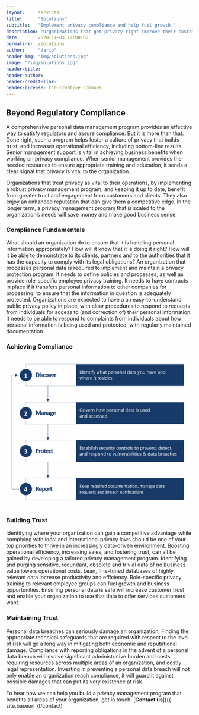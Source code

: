 ```yaml
---
layout:     services
title:      "Solutions"
subtitle:   "Implement privacy compliance and help fuel growth."
description: "Organizations that get privacy right improve their customer relationships, operational efficiency, and bottom-line results."
date:       2020-11-03 12:00:00
permalink:  /solutions
author:     "dario"
header-img: "img/solutions.jpg"
image: "/img/solutions.jpg"
header-title:
header-author:
header-credit-link:
header-license: CC0 Creative Commons
---
```


## Beyond Regulatory Compliance
A comprehensive personal data management program provides an effective way to satisfy regulators and assure compliance. But it is more than that. Done right, such a program helps foster a culture of privacy that builds trust, and increases operational efficiency, including bottom-line results. Senior management support is vital in achieving business benefits when working on privacy compliance. When senior management provides the needed resources to ensure appropriate training and education, it sends a clear signal that privacy is vital to the organization. 

Organizations that treat privacy as vital to their operations, by implementing a robust privacy management program, and keeping it up to date, benefit from greater trust and engagement from customers and clients. They also enjoy an enhanced reputation that can give them a competitive edge. In the longer term, a privacy management program that is scaled to the organization’s needs will save money and make good business sense.

### Compliance Fundamentals 
What should an organization do to ensure that it is handling personal information appropriately? How will it know that it is doing it right? How will it be able to demonstrate to its clients, partners and to the authorities that it has the capacity to comply with its legal obligations? An organization that processes personal data is required to implement and maintain a privacy protection program. It needs to define policies and processes, as well as provide role-specific employee privacy training. It needs to have contracts in place if it transfers personal information to other companies for processing, to ensure that the information in question is adequately protected. Organizations are expected to have a an easy-to-understand public privacy policy in place, with clear procedures to respond to requests from individuals for access to (and correction of) their personal information. It needs to be able to respond to complaints from individuals about how personal information is being used and protected, with regularly maintained documentation.

### Achieving Compliance
![4 step compliance methodology](img/compliance4stepmethodology.png)

### Building Trust  
Identifying where your organization can gain a competitive advantage while complying with local and international privacy laws should be one of your top priorities to thrive in an increasingly data-driven environment. Boosting operational efficiency, increasing sales, and fostering trust, can all be gained by developing a tailored privacy management program. Identifying and purging sensitive, redundant, obsolete and trivial data of no business value lowers operational costs. Lean, fine-tuned databases of highly relevant data increase productivity and efficiency. Role-specific privacy training to relevant employee groups can fuel growth and business opportunities. Ensuring personal data is safe will increase customer trust and enable your organization to use that data to offer services customers want.

### Maintaining Trust
Personal data breaches can seriously damage an organization. Finding the appropriate technical safeguards that are required with respect to the level of risk will go a long way in mitigating both economic and reputational damage. Compliance with reporting obligations in the advent of a personal data breach will involve significant administrative burden and costs, requiring resources across multiple areas of an organization, and costly legal representation. Investing in preventing a personal data breach will not only enable an organization reach compliance, it will guard it against possible damages that can put its very existence at risk. 

To hear how we can help you build a privacy management program that benefits all areas of your organization, get in touch. [**Contact us**]({{ site.baseurl }}/contact)

